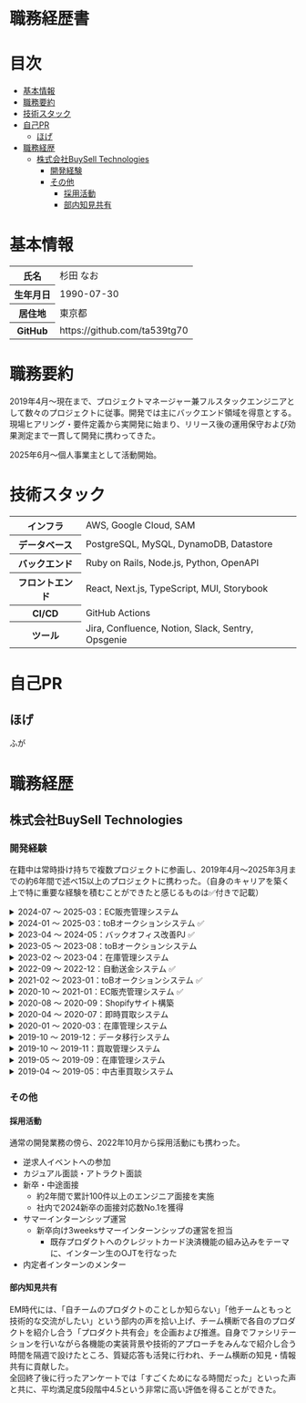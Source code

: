 <h1>職務経歴書</h1>

<h1>目次</h1>

- [基本情報](#基本情報)
- [職務要約](#職務要約)
- [技術スタック](#技術スタック)
- [自己PR](#自己pr)
  - [ほげ](#ほげ)
- [職務経歴](#職務経歴)
  - [株式会社BuySell Technologies](#株式会社buysell-technologies)
    - [開発経験](#開発経験)
    - [その他](#その他)
      - [採用活動](#採用活動)
      - [部内知見共有](#部内知見共有)

# 基本情報

<table>
  <tbody>
    <tr>
      <th scope="row">氏名</th>
      <td>杉田 なお</td>
    </tr>
    <tr>
      <th scope="row">生年月日</th>
      <td>1990-07-30</td>
    </tr>
    <tr>
      <th scope="row">居住地</th>
      <td>東京都</td>
    </tr>
    <tr>
      <th scope="row">GitHub</th>
      <td>https://github.com/ta539tg70</td>
    </tr>
  </tbody>
</table>

# 職務要約

2019年4月〜現在まで、プロジェクトマネージャー兼フルスタックエンジニアとして数々のプロジェクトに従事。開発では主にバックエンド領域を得意とする。  
現場ヒアリング・要件定義から実開発に始まり、リリース後の運用保守および効果測定まで一貫して開発に携わってきた。

2025年6月〜個人事業主として活動開始。

# 技術スタック

<table>
  <tbody>
    <tr>
      <th scope="row">インフラ</th>
      <td>AWS, Google Cloud, SAM</td>
    </tr>
    <tr>
      <th scope="row">データベース</th>
      <td>PostgreSQL, MySQL, DynamoDB, Datastore</td>
    </tr>
    <tr>
      <th scope="row">バックエンド</th>
      <td>Ruby on Rails, Node.js, Python, OpenAPI</td>
    </tr>
    <tr>
      <th scope="row">フロントエンド</th>
      <td>React, Next.js, TypeScript, MUI, Storybook</td>
    </tr>
    <tr>
      <th scope="row">CI/CD</th>
      <td>GitHub Actions</td>
    </tr>
    <tr>
      <th scope="row">ツール</th>
      <td>Jira, Confluence, Notion, Slack, Sentry, Opsgenie</td>
    </tr>
  </tbody>
</table>

# 自己PR

## ほげ

ふが

# 職務経歴

## 株式会社BuySell Technologies

### 開発経験

在籍中は常時掛け持ちで複数プロジェクトに参画し、2019年4月〜2025年3月までの約6年間で述べ15以上のプロジェクトに携わった。（自身のキャリアを築く上で特に重要な経験を積むことができたと感じるものは✅付きで記載）

<!--
1. メルセル（2020.10～2021.01）
    - 新規開発～運用改善
        - 実装は2020.10から1ヶ月間（リリース11月）
        - リリース後は二次開発や運用改善
2. WEBオークション（2021.02～2023.01）
    - Ruby on Rails, Postgres, AWS
    - 運用改善
    - LIVEオークション機能開発
    - 平場機能開発
3.  Money Transfer（2022.10～2022.12）
    - Node.js, Datastore, GCP
    - 新規開発
4.  バックオフィス改善（2023.04～2024.06）
    - PjM業務
    - kintone→kickflow移行
    - 新反社チェックフローの構築
5.  WEBオークション（2024.01～2025.01）
    - EM業務
        - PdM業務、PjM業務
        - ピープルマネジメント
6.  EXS（2024.07～2025.01）
    - EM業務
        - PdMサポート、PjMサポート
        - ピープルマネジメント
        - 業務委託の契約管理
-->

<details>
    <p><summary>2024-07 〜 2025-03：EC販売管理システム</summary></p>
    <table>
        <tbody>
            <tr>
                <th scope="row">チーム編成</th>
                <td>PdM 1名, EM 1名, EN 10名</td>
            </tr>
            <tr>
                <th scope="row">自分の役割</th>
                <td>EM</td>
            </tr>
            <tr>
                <th scope="row">業務内容</th>
                <td>エンジニアリングマネジメント</td>
            </tr>
            <tr>
                <th scope="row">使用技術</th>
                <td>Google Cloud, PostgreSQL, Elasticsearch, Go, GORM, GraphQL, React、Next.js、TypeScript、Apollo Client</td>
            </tr>
        </tbody>
    </table>
</details>

<details>
    <p><summary>2024-01 〜 2025-03：toBオークションシステム ✅</summary></p>
    <table>
        <tbody>
            <tr>
                <th scope="row">チーム編成</th>
                <td>PdM 1名, EM 1名, EN 3名</td>
            </tr>
            <tr>
                <th scope="row">自分の役割</th>
                <td>EM</td>
            </tr>
            <tr>
                <th scope="row">業務内容</th>
                <td>エンジニアリングマネジメント</td>
            </tr>
            <tr>
                <th scope="row">使用技術</th>
                <td>Ruby on Rails, PostgreSQL, AWS, Lambda</td>
            </tr>
        </tbody>
    </table>
</details>

<details>
    <p><summary>2023-04 〜 2024-05：バックオフィス改善PJ ✅</summary></p>
    <table>
        <tbody>
            <tr>
                <th scope="row">チーム編成</th>
                <td>PjM 1名, Biz 9名</td>
            </tr>
            <tr>
                <th scope="row">自分の役割</th>
                <td>PjM</td>
            </tr>
            <tr>
                <th scope="row">業務内容</th>
                <td>バックオフィスの運用フロー改善</td>
            </tr>
            <tr>
                <th scope="row">使用技術</th>
                <td>---</td>
            </tr>
        </tbody>
    </table>
</details>

<details>
    <p><summary>2023-05 〜 2023-08：toBオークションシステム</summary></p>
    <table>
        <tbody>
            <tr>
                <th scope="row">チーム編成</th>
                <td>PdM 2名, EM 1名, EN 5名</td>
            </tr>
            <tr>
                <th scope="row">自分の役割</th>
                <td>BE, FE</td>
            </tr>
            <tr>
                <th scope="row">業務内容</th>
                <td>新機能開発、サマーインターンメンター</td>
            </tr>
            <tr>
                <th scope="row">使用技術</th>
                <td>AWS, Ruby on Rails, PostgreSQL</td>
            </tr>
        </tbody>
    </table>
</details>

<details>
    <p><summary>2023-02 〜 2023-04：在庫管理システム</summary></p>
    <table>
        <tbody>
            <tr>
                <th scope="row">チーム編成</th>
                <td>PdM 1名, EN 3名</td>
            </tr>
            <tr>
                <th scope="row">自分の役割</th>
                <td>PdM</td>
            </tr>
            <tr>
                <th scope="row">業務内容</th>
                <td>新規システム立ち上げ</td>
            </tr>
            <tr>
                <th scope="row">使用技術</th>
                <td>Google Cloud, Go, Next.js, TypeScript, PostgreSQL</td>
            </tr>
        </tbody>
    </table>
</details>

<details>
    <p><summary>2022-09 〜 2022-12：自動送金システム ✅</summary></p>
    <table>
        <tbody>
            <tr>
                <th scope="row">チーム編成</th>
                <td>EM 1名, EN 1名</td>
            </tr>
            <tr>
                <th scope="row">自分の役割</th>
                <td>BE</td>
            </tr>
            <tr>
                <th scope="row">業務内容</th>
                <td>新規システム立ち上げ</td>
            </tr>
            <tr>
                <th scope="row">使用技術</th>
                <td>Node.js, TypeScript, GCP, Datastore</td>
            </tr>
        </tbody>
    </table>
</details>

<details>
    <p><summary>2021-02 〜 2023-01：toBオークションシステム ✅</summary></p>
    <table>
        <tbody>
            <tr>
                <th scope="row">チーム編成</th>
                <td>PdM 1名, EM 1名, EN 6名</td>
            </tr>
            <tr>
                <th scope="row">自分の役割</th>
                <td>BE, FE</td>
            </tr>
            <tr>
                <th scope="row">業務内容</th>
                <td>運用改善, 新機能開発</td>
            </tr>
            <tr>
                <th scope="row">使用技術</th>
                <td>Ruby on Rails, PostgreSQL, AWS</td>
            </tr>
        </tbody>
    </table>
</details>

<details>
    <p><summary>2020-10 〜 2021-01：EC販売管理システム ✅</summary></p>
    <table>
        <tbody>
            <tr>
                <th scope="row">チーム編成</th>
                <td>PdM 1名, EN 1名</td>
            </tr>
            <tr>
                <th scope="row">自分の役割</th>
                <td>BE, FE</td>
            </tr>
            <tr>
                <th scope="row">業務内容</th>
                <td>新規システム立ち上げ, 運用改善, 新機能開発</td>
            </tr>
            <tr>
                <th scope="row">使用技術</th>
                <td>Ruby on Rails, PostgreSQL, DynamoDB, AWS, Lambda</td>
            </tr>
        </tbody>
    </table>
</details>

<details>
    <p><summary>2020-08 〜 2020-09：Shopifyサイト構築</summary></p>
    <table>
        <tbody>
            <tr>
                <th scope="row">チーム編成</th>
                <td>EN 2名</td>
            </tr>
            <tr>
                <th scope="row">自分の役割</th>
                <td>BE, FE</td>
            </tr>
            <tr>
                <th scope="row">業務内容</th>
                <td>新規Shopifyストア立ち上げ</td>
            </tr>
            <tr>
                <th scope="row">使用技術</th>
                <td>Liquid</td>
            </tr>
        </tbody>
    </table>
</details>

<details>
    <p><summary>2020-04 〜 2020-07：即時買取システム</summary></p>
    <table>
        <tbody>
            <tr>
                <th scope="row">チーム編成</th>
                <td>PdM 1名, EM 1名, EN 5名</td>
            </tr>
            <tr>
                <th scope="row">自分の役割</th>
                <td>BE, FE</td>
            </tr>
            <tr>
                <th scope="row">業務内容</th>
                <td>運用改善, 新機能開発</td>
            </tr>
            <tr>
                <th scope="row">使用技術</th>
                <td>Ruby on Rails, PostgreSQL, GCP</td>
            </tr>
        </tbody>
    </table>
</details>

<details>
    <p><summary>2020-01 〜 2020-03：在庫管理システム</summary></p>
    <table>
        <tbody>
            <tr>
                <th scope="row">チーム編成</th>
                <td>PdM 1名, EM 1名, EN 3名</td>
            </tr>
            <tr>
                <th scope="row">自分の役割</th>
                <td>BE, FE</td>
            </tr>
            <tr>
                <th scope="row">業務内容</th>
                <td>運用改善, 新機能開発</td>
            </tr>
            <tr>
                <th scope="row">使用技術</th>
                <td>Ruby on Rails, PostgreSQL, AWS</td>
            </tr>
        </tbody>
    </table>
</details>

<details>
    <p><summary>2019-10 〜 2019-12：データ移行システム</summary></p>
    <table>
        <tbody>
            <tr>
                <th scope="row">チーム編成</th>
                <td>EN 2名</td>
            </tr>
            <tr>
                <th scope="row">自分の役割</th>
                <td>BE</td>
            </tr>
            <tr>
                <th scope="row">業務内容</th>
                <td>データ加工・変換機能開発</td>
            </tr>
            <tr>
                <th scope="row">使用技術</th>
                <td>Ruby on Rails, PostgreSQL, AWS</td>
            </tr>
        </tbody>
    </table>
</details>

<details>
    <p><summary>2019-10 〜 2019-11：買取管理システム</summary></p>
    <table>
        <tbody>
            <tr>
                <th scope="row">チーム編成</th>
                <td>PdM 2名, EN 5名</td>
            </tr>
            <tr>
                <th scope="row">自分の役割</th>
                <td>BE</td>
            </tr>
            <tr>
                <th scope="row">業務内容</th>
                <td>アンケート機能開発</td>
            </tr>
            <tr>
                <th scope="row">使用技術</th>
                <td>Ruby on Rails, PostgreSQL, GCP</td>
            </tr>
        </tbody>
    </table>
</details>

<details>
    <p><summary>2019-05 〜 2019-09：在庫管理システム</summary></p>
    <table>
        <tbody>
            <tr>
                <th scope="row">チーム編成</th>
                <td>PdM 1名, EM 1名, EN 4名</td>
            </tr>
            <tr>
                <th scope="row">自分の役割</th>
                <td>BE, FE</td>
            </tr>
            <tr>
                <th scope="row">業務内容</th>
                <td>運用改善, 新機能開発</td>
            </tr>
            <tr>
                <th scope="row">使用技術</th>
                <td>Ruby on Rails, PostgreSQL, AWS</td>
            </tr>
        </tbody>
    </table>
</details>

<details>
    <p><summary>2019-04 〜 2019-05：中古車買取システム</summary></p>
    <table>
        <tbody>
            <tr>
                <th scope="row">チーム編成</th>
                <td>PdM 2名, EM 1名, EN 2名</td>
            </tr>
            <tr>
                <th scope="row">自分の役割</th>
                <td>BE, FE</td>
            </tr>
            <tr>
                <th scope="row">業務内容</th>
                <td>運用改善</td>
            </tr>
            <tr>
                <th scope="row">使用技術</th>
                <td>PHP, MySQL, AWS</td>
            </tr>
        </tbody>
    </table>
</details>

### その他

#### 採用活動

通常の開発業務の傍ら、2022年10月から採用活動にも携わった。

- 逆求人イベントへの参加
- カジュアル面談・アトラクト面談
- 新卒・中途面接
  - 約2年間で累計100件以上のエンジニア面接を実施
  - 社内で2024新卒の面接対応数No.1を獲得
- サマーインターンシップ運営
  - 新卒向け3weeksサマーインターンシップの運営を担当
    - 既存プロダクトへのクレジットカード決済機能の組み込みをテーマに、インターン生のOJTを行なった
- 内定者インターンのメンター

#### 部内知見共有

EM時代には、「自チームのプロダクトのことしか知らない」「他チームともっと技術的な交流がしたい」という部内の声を拾い上げ、チーム横断で各自のプロダクトを紹介し合う「プロダクト共有会」を企画および推進。自身でファシリテーションを行いながら各機能の実装背景や技術的アプローチをみんなで紹介し合う時間を隔週で設けたところ、質疑応答も活発に行われ、チーム横断の知見・情報共有に貢献した。  
全回終了後に行ったアンケートでは「すごくためになる時間だった」といった声と共に、平均満足度5段階中4.5という非常に高い評価を得ることができた。

<!-- #### 社内コンプラ整備

上場経験 -->
